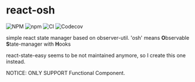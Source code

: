 # react-osh
![NPM](https://img.shields.io/npm/l/react-osh)
![npm](https://img.shields.io/npm/v/react-osh)
![CI](https://github.com/rainmanhhh/react-osh/workflows/CI/badge.svg)
![Codecov](https://img.shields.io/codecov/c/gh/rainmanhhh/react-osh)

simple react state manager based on observer-util. 'osh' means **O**bservable **S**tate-manager with **H**ooks

react-state-easy seems to be not maintained anymore, so I create this one instead. 

NOTICE: ONLY SUPPORT Functional Component.
